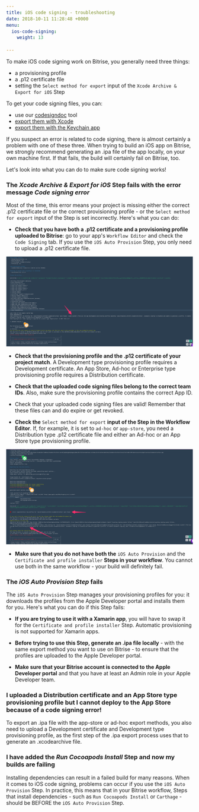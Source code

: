 ```yaml
---
title: iOS code signing - troubleshooting
date: 2018-10-11 11:28:48 +0000
menu:
  ios-code-signing:
    weight: 13

---
```

To make iOS code signing work on Bitrise, you generally need three things:

* a provisioning profile
* a .p12 certificate file
* setting the `Select method for export` input of the `Xcode Archive & Export for iOS` Step

To get your code signing files, you can:

- use our [codesigndoc](https://github.com/bitrise-tools/codesigndoc) tool
- [export them with Xcode](https://devcenter.bitrise.io/code-signing/ios-code-signing/exporting-code-signing-files/#exporting-certificates-using-xcode)
- [export them with the Keychain app](https://devcenter.bitrise.io/code-signing/ios-code-signing/exporting-code-signing-files/#exporting-manually)

If you suspect an error is related to code signing, there is almost certainly a problem with one of these three. When trying to build an iOS app on Bitrise, we strongly recommend generating an .ipa file of the app locally, on your own machine first. If that fails, the build will certainly fail on Bitrise, too.

Let's look into what you can do to make sure code signing works!

### The _Xcode Archive & Export for iOS_ Step fails with the error message _Code signing error_

Most of the time, this error means your project is missing either the correct .p12 certificate file or the correct provisioning profile - or the `Select method for export` input of the Step is set incorrectly. Here's what you can do:

* **Check that you have both a .p12 certificate and a provisioning profile uploaded to Bitrise**: go to your app's `Workflow Editor` and check the `Code Signing` tab. If you use the `iOS Auto Provision` Step, you only need to upload a .p12 certificate file.

![](/img/archive_fail.png)

* **Check that the provisioning profile and the .p12 certificate of your project match**. A Development type provisioning profile requires a Development certificate. An App Store, Ad-hoc or Enterprise type provisioning profile requires a Distribution certificate.

* **Check that the uploaded code signing files belong to the correct team IDs**. Also, make sure the provisioning profile contains the correct App ID.

* Check that your uploaded code signing files are valid! Remember that these files can and do expire or get revoked.

* **Check the** `Select method for export` **input of the Step in the Workflow Editor**. If, for example, it is set to `ad-hoc` or `app-store`, you need a Distribution type .p12 certificate file and either an Ad-hoc or an App Store type provisioning profile.

![](/img/export_fail.png)

* **Make sure that you do not have both the** `iOS Auto Provision` and the `Certificate and profile installer` **Steps in your workflow**. You cannot use both in the same workflow - your build will definitely fail.

### The _iOS Auto Provision Step_ fails

The `iOS Auto Provision` Step manages your provisioning profiles for you: it downloads the profiles from the Apple Developer portal and installs them for you. Here's what you can do if this Step fails:

* **If you are trying to use it with a Xamarin app**, you will have to swap it for the `Certificate and profile installer` Step. Automatic provisioning is not supported for Xamarin apps.

* **Before trying to use this Step, generate an .ipa file locally** - with the same export method you want to use on Bitrise - to ensure that the profiles are uploaded to the Apple Developer portal.

* **Make sure that your Bitrise account is connected to the Apple Developer portal** and that you have at least an Admin role in your Apple Developer team.

### I uploaded a Distribution certificate and an App Store type provisioning profile but I cannot deploy to the App Store because of a code signing error!

To export an .ipa file with the app-store or ad-hoc export methods, you also need to upload a Development certificate and Development type provisioning profile, as the first step of the .ipa export process uses that to generate an .xcodearchive file.

### I have added the _Run Cocoapods Install_ Step and now my builds are failing

Installing dependencies can result in a failed build for many reasons. When it comes to iOS code signing, problems can occur if you use the `iOS Auto Provision` Step. In practice, this means that in your Bitrise workflow, Steps that install dependencies - such as `Run Cocoapods Install` or `Carthage` - should be BEFORE the `iOS Auto Provision` Step.